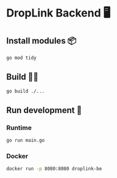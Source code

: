 # DropLink Backend 🖥️

## Install modules 📦

``` bash title="droplink/be"
go mod tidy
```

## Build 👷‍♂️

``` bash title="droplink/be"
go build ./...
```

## Run development 🚀

### Runtime

``` bash title="/be"
go run main.go
```

### Docker

``` bash title="/be (Local storage)"
docker run -p 8080:8080 droplink-be
```